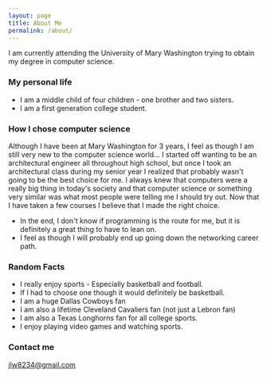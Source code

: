 ```yaml
---
layout: page
title: About Me
permalink: /about/
---
```


I am currently attending the University of Mary Washington trying to obtain my degree in computer science. 

### My personal life

* I am a middle child of four children - one brother and two sisters.
* I am a first generation college student.

### How I chose computer science

Although I have been at Mary Washington for 3 years, I feel as though I am still very new to the computer science world... 
I started off wanting to be an architectural engineer all throughout high school, but once I took an architectural class during my senior year I realized that probably wasn't going to be the best choice for me.
I always knew that computers were a really big thing in today's society and that computer science or something very similar was what most
people were telling me I should try out. Now that I have taken a few courses I believe that I made the right choice.
* In the end, I don't know if programming is the route for me, but it is definitely a great thing to have to lean on.
* I feel as though I will probably end up going down the networking career path.

### Random Facts

* I really enjoy sports - Especially basketball and football. 
* If I had to choose one though it would definitely be basketball.
* I am a huge Dallas Cowboys fan
* I am also a lifetime Cleveland Cavaliers fan (not just a Lebron fan)
* I am also a Texas Longhorns fan for all college sports.
* I enjoy playing video games and watching sports.

### Contact me

[jlw8234@gmail.com](mailto:jlw8234@gmail.com)